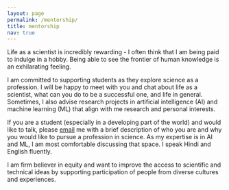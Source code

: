 ```yaml
---
layout: page
permalink: /mentorship/
title: mentorship
nav: true
---
```


Life as a scientist is incredibly rewarding - I often think that I am being paid to indulge in a hobby. Being able to see the frontier of human knowledge is an exhilarating feeling.  

I am committed to supporting students as they explore science as a profession. I will be happy to meet with you and chat about life as a scientist, what can you do to be a successful one, and life in general. Sometimes, I also advise research projects in artificial intelligence (AI) and machine learning (ML) that align with me research and personal interests.

If you are a student (especially in a developing part of the world) and would like to talk, please [email](mailto:shiwali.mohan@gmail.com) me with a brief description of who you are and why you would like to pursue a profession in science. As my expertise is in AI and ML, I am most comfortable discussing that space. I speak Hindi and English fluently.

I am firm believer in equity and want to improve the access to scientific and technical ideas by supporting participation of people from diverse cultures and experiences.
